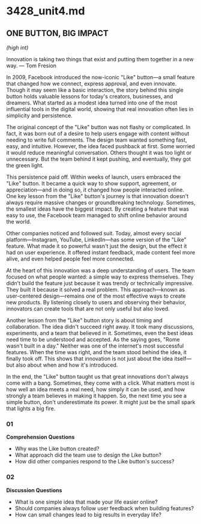 # 3428_unit4.md

## ONE BUTTON, BIG IMPACT  
*(high int)*  

Innovation is taking two things that exist and putting them together in a new way. — Tom Fresion  

In 2009, Facebook introduced the now-iconic "Like" button—a small feature that changed how we connect, express approval, and even innovate. Though it may seem like a basic interaction, the story behind this single button holds valuable lessons for today's creators, businesses, and dreamers. What started as a modest idea turned into one of the most influential tools in the digital world, showing that real innovation often lies in simplicity and persistence.  

The original concept of the "Like" button was not flashy or complicated. In fact, it was born out of a desire to help users engage with content without needing to write full comments. The design team wanted something fast, easy, and intuitive. However, the idea faced pushback at first. Some worried it would reduce meaningful conversation. Others thought it was too light or unnecessary. But the team behind it kept pushing, and eventually, they got the green light.  

This persistence paid off. Within weeks of launch, users embraced the "Like" button. It became a quick way to show support, agreement, or appreciation—and in doing so, it changed how people interacted online. One key lesson from the "Like" button's journey is that innovation doesn't always require massive changes or groundbreaking technology. Sometimes, the smallest ideas have the biggest impact. By creating a feature that was easy to use, the Facebook team managed to shift online behavior around the world.  

Other companies noticed and followed suit. Today, almost every social platform—Instagram, YouTube, LinkedIn—has some version of the "Like" feature. What made it so powerful wasn't just the design, but the effect it had on user experience. It offered instant feedback, made content feel more alive, and even helped people feel more connected.  

At the heart of this innovation was a deep understanding of users. The team focused on what people wanted: a simple way to express themselves. They didn't build the feature just because it was trendy or technically impressive. They built it because it solved a real problem. This approach—known as user-centered design—remains one of the most effective ways to create new products. By listening closely to users and observing their behavior, innovators can create tools that are not only useful but also loved.  

Another lesson from the "Like" button story is about timing and collaboration. The idea didn't succeed right away. It took many discussions, experiments, and a team that believed in it. Sometimes, even the best ideas need time to be understood and accepted. As the saying goes, "Rome wasn't built in a day." Neither was one of the internet's most successful features. When the time was right, and the team stood behind the idea, it finally took off. This shows that innovation is not just about the idea itself—but also about when and how it's introduced.  

In the end, the "Like" button taught us that great innovations don't always come with a bang. Sometimes, they come with a click. What matters most is how well an idea meets a real need, how simply it can be used, and how strongly a team believes in making it happen. So, the next time you see a simple button, don't underestimate its power. It might just be the small spark that lights a big fire.  

### 01  
**Comprehension Questions**  

- Why was the Like button created?  
- What approach did the team use to design the Like button?  
- How did other companies respond to the Like button's success?  

### 02  
**Discussion Questions**  

- What is one simple idea that made your life easier online?  
- Should companies always follow user feedback when building features?  
- How can small changes lead to big results in everyday life?  